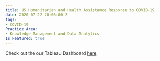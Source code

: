 ```yaml
---
title: US Humanitarian and Health Assistance Response to COVID-19
date: 2020-07-22 20:06:00 Z
tags:
- COVID-19
Practice Area:
- Knowledge Management and Data Analytics
Is Featured: true
---
```


Check out the our Tableau Dashboard [here](https://public.tableau.com/profile/devtech.systems#!/vizhome/COVIDmap/Dashboard1?publish=yes).